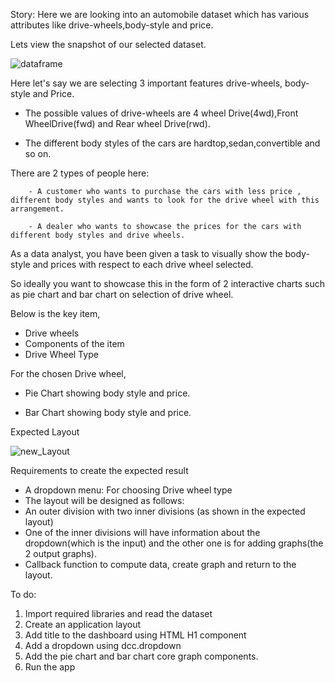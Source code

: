 Story:
Here we are looking into an automobile dataset which has various attributes like drive-wheels,body-style and price.

Lets view the snapshot of our selected dataset.

![dataframe](https://user-images.githubusercontent.com/93154330/206882025-ff92397c-4f74-43c5-819f-3cb5c1a6c3cd.png)




Here let's say we are selecting 3 important features drive-wheels, body-style and Price.

- The possible values of drive-wheels are 4 wheel Drive(4wd),Front WheelDrive(fwd) and Rear wheel Drive(rwd).

- The different body styles of the cars are hardtop,sedan,convertible and so on.

There are 2 types of people here:

        - A customer who wants to purchase the cars with less price , different body styles and wants to look for the drive wheel with this arrangement.

        - A dealer who wants to showcase the prices for the cars with different body styles and drive wheels.

As a data analyst, you have been given a task to visually show the body-style and prices with respect to each drive wheel selected.

So ideally you want to showcase this in the form of 2 interactive charts such as pie chart and bar chart on selection of drive wheel.

Below is the key item,

- Drive wheels 
- Components of the item
- Drive Wheel Type

For the chosen Drive wheel,

- Pie Chart showing body style and price.

- Bar Chart showing body style and price.

Expected Layout

![new_Layout](https://user-images.githubusercontent.com/93154330/206882036-39295fa4-9891-4b4a-8be4-69d21bbb4169.png)



Requirements to create the expected result
- A dropdown menu: For choosing Drive wheel type
- The layout will be designed as follows:
- An outer division with two inner divisions (as shown in the expected layout)
- One of the inner divisions will have information about the dropdown(which is the input) and the other one is for adding graphs(the 2 output graphs).
- Callback function to compute data, create graph and return to the layout.

To do:
1. Import required libraries and read the dataset
2. Create an application layout
3. Add title to the dashboard using HTML H1 component
4. Add a dropdown using dcc.dropdown
5. Add the pie chart and bar chart core graph components.
6. Run the app
